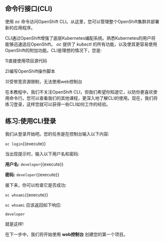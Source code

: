 ## 命令行接口(CLI)

使用 _oc_ 命令访问OpenShift CLI。从这里，您可以管理整个OpenShift集群并部署新的应用程序。

CLI通过OpenShift增强了底层Kubernetes编配系统。熟悉Kubernetes的用户将能够迅速适应OpenShift。 _oc_ 提供了 _kubectl_ 的所有功能，以及使其更容易使用OpenShift的附加功能。CLI是理想的情况下，您是:

1)直接使用项目源代码

2)编写OpenShift操作脚本

3)受带宽资源限制，无法使用web控制台

在本教程中，我们不关注OpenShift CLI，但我们希望你知道它，以防你更喜欢使用命令行。您可以查看我们的其他课程，更深入地了解CLI的使用。现在，我们将练习登录，这样您就可以获得一些CLI如何工作的经验。

## 练习:使用CLI登录

我们从登录开始吧。您的任务是在控制台输入以下内容:

``oc login``{{execute}}

当出现提示时，输入以下用户名和密码:

 **用户名:** ``developer``{{execute}}

 **密码:** ``developer``{{execute}}

接下来，你可以检查它是否成功:

``oc whoami``{{execute}}

 ``oc whoami`` 应该返回如下响应:

 ``developer`` 

就是这样!

在下一步中，我们将开始使用 **web控制台** 创建您的第一个项目。